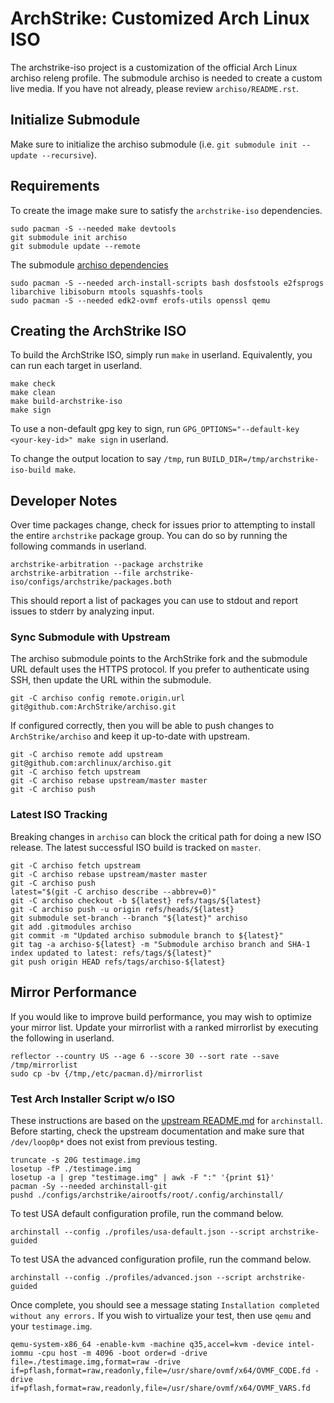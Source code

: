 # ArchStrike: Customized Arch Linux ISO     
The archstrike-iso project is a customization of the official Arch Linux archiso releng profile. The submodule archiso is needed to create a custom live media. If you have not already, please review `archiso/README.rst`.   

## Initialize Submodule
Make sure to initialize the archiso submodule (i.e. `git submodule init --update --recursive`).

## Requirements
To create the image make sure to satisfy the `archstrike-iso` dependencies.
```
sudo pacman -S --needed make devtools
git submodule init archiso
git submodule update --remote
```

The submodule [archiso dependencies](https://github.com/archlinux/archiso#requirements) 
```
sudo pacman -S --needed arch-install-scripts bash dosfstools e2fsprogs libarchive libisoburn mtools squashfs-tools
sudo pacman -S --needed edk2-ovmf erofs-utils openssl qemu
```

## Creating the ArchStrike ISO

To build the ArchStrike ISO, simply run `make` in userland. Equivalently, you can run each target in userland.
```shell
make check
make clean
make build-archstrike-iso
make sign
```
To use a non-default gpg key to sign, run `GPG_OPTIONS="--default-key <your-key-id>" make sign` in userland.    

To change the output location to say `/tmp`, run `BUILD_DIR=/tmp/archstrike-iso-build make`.    

## Developer Notes

Over time packages change, check for issues prior to attempting to install the entire `archstrike` package group. You can do so by running the following commands in userland.
```shell
archstrike-arbitration --package archstrike
archstrike-arbitration --file archstrike-iso/configs/archstrike/packages.both
```
This should report a list of packages you can use to stdout and report issues to stderr by analyzing input.

### Sync Submodule with Upstream
The archiso submodule points to the ArchStrike fork and the submodule URL default uses the HTTPS protocol. If
you prefer to authenticate using SSH, then update the URL within the submodule.
```shell
git -C archiso config remote.origin.url git@github.com:ArchStrike/archiso.git
```
If configured correctly, then you will be able to push changes to `ArchStrike/archiso` and keep it up-to-date with upstream.
```shell
git -C archiso remote add upstream git@github.com:archlinux/archiso.git
git -C archiso fetch upstream
git -C archiso rebase upstream/master master
git -C archiso push
```

### Latest ISO Tracking
Breaking changes in `archiso` can block the critical path for doing a new ISO release. The latest successful ISO build is tracked on `master`.
```shell
git -C archiso fetch upstream
git -C archiso rebase upstream/master master
git -C archiso push
latest="$(git -C archiso describe --abbrev=0)"
git -C archiso checkout -b ${latest} refs/tags/${latest}
git -C archiso push -u origin refs/heads/${latest}
git submodule set-branch --branch "${latest}" archiso
git add .gitmodules archiso
git commit -m "Updated archiso submodule branch to ${latest}"
git tag -a archiso-${latest} -m "Submodule archiso branch and SHA-1 index updated to latest: refs/tags/${latest}"
git push origin HEAD refs/tags/archiso-${latest}
```

## Mirror Performance 
If you would like to improve build performance, you may wish to optimize your mirror list. Update your mirrorlist with a ranked mirrorlist by executing the following in userland.
```shell
reflector --country US --age 6 --score 30 --sort rate --save /tmp/mirrorlist
sudo cp -bv {/tmp,/etc/pacman.d}/mirrorlist
```

### Test Arch Installer Script w/o ISO
These instructions are based on the [upstream README.md](https://github.com/archlinux/archinstall#without-a-live-iso-image) for `archinstall`. Before starting, check the upstream documentation and make sure that `/dev/loop0p*` does not exist from previous testing.
```shell
truncate -s 20G testimage.img
losetup -fP ./testimage.img
losetup -a | grep "testimage.img" | awk -F ":" '{print $1}'
pacman -Sy --needed archinstall-git
pushd ./configs/archstrike/airootfs/root/.config/archinstall/
```
To test USA default configuration profile, run the command below.
```shell
archinstall --config ./profiles/usa-default.json --script archstrike-guided
```
To test USA the advanced configuration profile, run the command below.
```shell
archinstall --config ./profiles/advanced.json --script archstrike-guided
```
Once complete, you should see a message stating `Installation completed without any errors.` If you wish to virtualize your test, then use `qemu` and your `testimage.img`.
```shell
qemu-system-x86_64 -enable-kvm -machine q35,accel=kvm -device intel-iommu -cpu host -m 4096 -boot order=d -drive file=./testimage.img,format=raw -drive if=pflash,format=raw,readonly,file=/usr/share/ovmf/x64/OVMF_CODE.fd -drive if=pflash,format=raw,readonly,file=/usr/share/ovmf/x64/OVMF_VARS.fd
```

